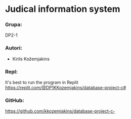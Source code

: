 # Judical information system

### Grupa:
DP2-1

### Autori:
* Kirils Kožemjakins

### Repl:
It's best to run the program in Replit
https://replit.com/@DP1KKozemjakins/database-project-c#
### GitHub:
https://github.com/kkozemjakins/database-project-c-